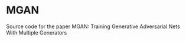 # MGAN
Source code for the paper MGAN: Training Generative Adversarial Nets With Multiple Generators
